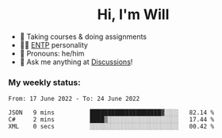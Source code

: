 <h1 align="center">Hi, I'm Will</h1>


-   :seedling: Taking courses & doing assignments
-   :man_scientist: [ENTP](https://www.16personalities.com/entp-personality) personality
-   :man: Pronouns: he/him
-   :thought_balloon: Ask me anything at [Discussions](https://github.com/willjoje/willjoje/discussions/new)!

### My weekly status:
<!--START_SECTION:waka-->

```text
From: 17 June 2022 - To: 24 June 2022

JSON   9 mins          ████████████████████▓░░░░   82.14 %
C#     2 mins          ████▒░░░░░░░░░░░░░░░░░░░░   17.44 %
XML    0 secs          ░░░░░░░░░░░░░░░░░░░░░░░░░   00.42 %
```

<!--END_SECTION:waka-->
